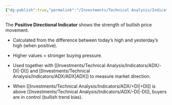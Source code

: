 ```yaml
---
{"dg-publish":true,"permalink":"/Investments/Technical Analysis/Indicators/ADX/+DI/"}
---
```


The **Positive Directional Indicator** shows the strength of bullish price movement.

- Calculated from the difference between today’s high and yesterday’s high (when positive).
    
- Higher values = stronger buying pressure.
    
- Used together with [[Investments/Technical Analysis/Indicators/ADX/-DI\|-DI]] and [[Investments/Technical Analysis/Indicators/ADX/ADX\|ADX]] to measure market direction.
    
- When [[Investments/Technical Analysis/Indicators/ADX/+DI\|+DI]] is above [[Investments/Technical Analysis/Indicators/ADX/-DI\|-DI]], buyers are in control (bullish trend bias).